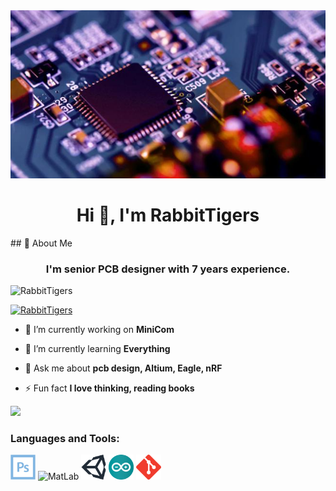 <img src="readme.PNG">
<h1 align="center">Hi 👋, I'm RabbitTigers</h1>
## 🚀 About Me
<h3 align="center">I'm senior PCB designer with 7 years experience.</h3>
<p align="left"> <img src="https://komarev.com/ghpvc/?username=RabbitTigers&label=Profile%20views&color=0e75b6&style=flat" alt="RabbitTigers" /> </p>

<p align="left"> <a href="https://github.com/ryo-ma/github-profile-trophy"><img src="https://github-profile-trophy.vercel.app/?username=RabbitTigers&theme=" alt="RabbitTigers" /></a> </p>

- 🔭 I’m currently working on **MiniCom**
- 🌱 I’m currently learning **Everything**
- 💬 Ask me about **pcb design, Altium, Eagle, nRF**

- ⚡ Fun fact **I love thinking, reading books**

<div> <a href="https://github.com/RabbitTigers" target="_blank"><img src="https://img.shields.io/badge/GitHub-100000?style=for-the-badge&logo=github&logoColor=white" target="_blank"></a>
</div><h3 align="left">Languages and Tools:</h3>
<p align="left">
<img src="https://raw.githubusercontent.com/teamedwardforever/Readme-Generator/71f25dd8b98329b168142a6b782a107b75eab178/svg/Skills/Software/photoshop-line.svg" alt="Photoshop" width="40" height="40"/>
<img src="https://dl.dropboxusercontent.com/s/6e7hk06wzjp3j52/Matlab_Logo.png" alt="MatLab" width="40" height="40"/>
<img src="https://raw.githubusercontent.com/teamedwardforever/Readme-Generator/71f25dd8b98329b168142a6b782a107b75eab178/svg/Skills/Engines/unity3d-icon.svg" alt="Unity" width="40" height="40"/>
<img src="https://raw.githubusercontent.com/teamedwardforever/Readme-Generator/71f25dd8b98329b168142a6b782a107b75eab178/svg/Skills/Other/arduino-1.svg" alt="Arduino" width="40" height="40"/>
<img src="https://raw.githubusercontent.com/teamedwardforever/Readme-Generator/71f25dd8b98329b168142a6b782a107b75eab178/svg/Skills/Other/git-scm-icon.svg" alt="Git" width="40" height="40"/>
</p>
